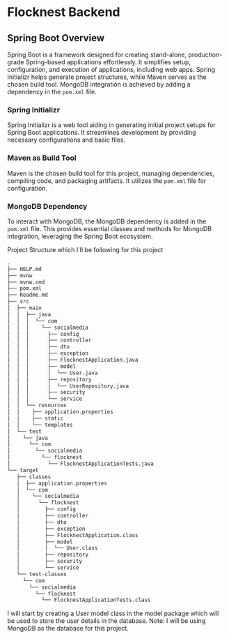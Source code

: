 <!-- MD041/first-line-heading/first-line-h1: First line in a file should be a top-level heading -->

# Flocknest Backend

## Spring Boot Overview

Spring Boot is a framework designed for creating stand-alone, production-grade Spring-based applications effortlessly. It simplifies setup, configuration, and execution of applications, including web apps. Spring Initializr helps generate project structures, while Maven serves as the chosen build tool. MongoDB integration is achieved by adding a dependency in the `pom.xml` file.

### Spring Initializr

Spring Initializr is a web tool aiding in generating initial project setups for Spring Boot applications. It streamlines development by providing necessary configurations and basic files.

### Maven as Build Tool

Maven is the chosen build tool for this project, managing dependencies, compiling code, and packaging artifacts. It utilizes the `pom.xml` file for configuration.

### MongoDB Dependency

To interact with MongoDB, the MongoDB dependency is added in the `pom.xml` file. This provides essential classes and methods for MongoDB integration, leveraging the Spring Boot ecosystem.

Project Structure which I'll be following for this project

```bash
.
├── HELP.md
├── mvnw
├── mvnw.cmd
├── pom.xml
├── Readme.md
├── src
│  ├── main
│  │  ├── java
│  │  │  └── com
│  │  │    └── socialmedia
│  │  │      ├── config
│  │  │      ├── controller
│  │  │      ├── dto
│  │  │      ├── exception
│  │  │      ├── FlocknestApplication.java
│  │  │      ├── model
│  │  │      │  └── User.java
│  │  │      ├── repository
│  │  │      │  └── UserRepository.java
│  │  │      ├── security
│  │  │      └── service
│  │  └── resources
│  │    ├── application.properties
│  │    ├── static
│  │    └── templates
│  └── test
│    └── java
│      └── com
│        └── socialmedia
│          └── flocknest
│            └── FlocknestApplicationTests.java
└── target
   ├── classes
   │  ├── application.properties
   │  └── com
   │    └── socialmedia
   │      └── flocknest
   │        ├── config
   │        ├── controller
   │        ├── dto
   │        ├── exception
   │        ├── FlocknestApplication.class
   │        ├── model
   │        │  └── User.class
   │        ├── repository
   │        ├── security
   │        └── service
   └── test-classes
     └── com
       └── socialmedia
         └── flocknest
           └── FlocknestApplicationTests.class

```

I will start by creating a User model class in the model package which will be used to store the user details in the database.
Note: I will be using MongoDB as the database for this project.
